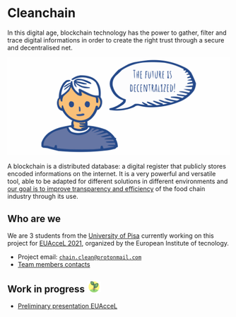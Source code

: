 # Cleanchain

In this digital age, blockchain technology has the power to gather, filter and trace digital informations in order to create the right trust through a secure and decentralised net.

![](future_color_3.svg)

A blockchain is a distributed database: a digital register that publicly stores encoded informations on the internet. It is a very powerful and versatile tool, able to be adapted for different solutions in different environments and [our goal is to improve transparency and efficiency](goal.md) of the food chain industry through its use.




## Who are we

We are 3 students from the [University of Pisa](https://www.unipi.it/index.php/english) currently working on this project for [EUAcceL 2021](https://eit-hei.eu/assets/pdf/fact-sheets/EIT-Project-Fact-Sheet-EUAcceL.pdf), organized by the European Institute of tecnology.

- Project email: [`chain.clean@protonmail.com`](mailto:chain.clean@protonmail.com)
- [Team members contacts](contacts.md)




## Work in progress <img src="leaf2.png" height="25"/>

- [Preliminary presentation EUAcceL](cleanchain_teamballo.pdf)

<!-- Stay tuned for further updates. -->
